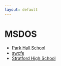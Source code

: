 ```yaml
---
layout: default
---
```

# MSDOS
* [Park Hall School](/assignments/Park%20Hall%20School.html)
* [swcfe](/assignments/swcfe.html)
* [Stratford High School](/assignments/Stratford%20High%20School.html)
